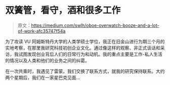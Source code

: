 # 双簧管，看守，酒和很多工作

> 原文：<https://medium.com/swlh/oboe-overwatch-booze-and-a-lot-of-work-afc35747f54a>

为了攻读 VU 阿姆斯特丹大学的人类学硕士学位，我正在旧金山进行为期三个月的实地考察，在那里我研究科技初创企业文化。通过像这样的观察、非正式谈话和采访，我试图发现创业背后人们的日常行为和动机。我的重点主要是工作-私人生活的情况以及人类和他们的业务之间的纠葛。

在一次共乘时，我遇见了雷蒙。我们交换了联系方式，就我的研究保持联系。大约两个星期后，我们在一家星巴克见面…